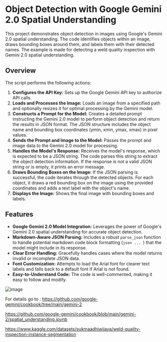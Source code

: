 # Object Detection with Google Gemini 2.0 Spatial Understanding

This project demonstrates object detection in images using Google's Gemini 2.0 spatial understanding. The code identifies objects within an image, draws bounding boxes around them, and labels them with their detected names.
The example is made for detecting a weld quality inspection with Gemini 2.0 spatial understanding.

## Overview

The script performs the following actions:

1.  **Configures the API Key:** Sets up the Google Gemini API key to authorize API calls.
2.  **Loads and Processes the Image:** Loads an image from a specified path and optionally resizes it for optimal processing by the Gemini model.
3.  **Constructs a Prompt for the Model:** Creates a detailed prompt instructing the Gemini 2.0 model to perform object detection and return the results in JSON format. The JSON structure includes the object name and bounding box coordinates (ymin, xmin, ymax, xmax) in pixel values.
4.  **Sends the Prompt and Image to the Model:** Passes the prompt and image data to the Gemini 2.0 model for processing.
5.  **Handles the Model's Response:** Receives the model's response, which is expected to be a JSON string. The code parses this string to extract the object detection information. If the response is not a valid JSON string or is empty, it prints an error message.
6.  **Draws Bounding Boxes on the Image:** If the JSON parsing is successful, the code iterates through the detected objects. For each object, it draws a red bounding box on the image using the provided coordinates and adds a text label with the object's name.
7.  **Displays the Image:** Shows the final image with bounding boxes and labels.

## Features

*   **Google Gemini 2.0 Model Integration:** Leverages the power of Google's Gemini 2.0 spatial understanding for accurate object detection.
*   **Markdown-Aware JSON Parsing:** Includes a robust `parse_json` function to handle potential markdown code block formatting (`json ... `) that the model might include in its response.
*   **Clear Error Handling:** Gracefully handles cases where the model returns invalid or incomplete JSON data.
*   **Font Customization:** Attempts to load the Arial font for clearer text labels and falls back to a default font if Arial is not found.
*   **Easy-to-Understand Code:** The code is well-commented, making it easy to follow and modify.

  ![image](https://github.com/user-attachments/assets/fd4755d4-9cc6-4356-9da6-03ad88a947b8)


  For details go to : https://github.com/google-gemini/cookbook/tree/main/gemini-2
  
  https://github.com/google-gemini/cookbook/blob/main/gemini-2/spatial_understanding.ipynb

  https://www.kaggle.com/datasets/sukmaadhiwijaya/weld-quality-inspection-instance-segmentation

  



